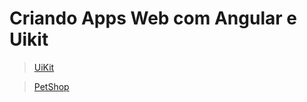 # Criando Apps Web com Angular e Uikit

> [UiKit](https://github.com/marcelobarbieri/baltaio-frontend-angular-uikit/blob/main/UIKIT.md)

> [PetShop](https://github.com/marcelobarbieri/baltaio-frontend-angular-uikit/edit/main/petshop/README.md)
